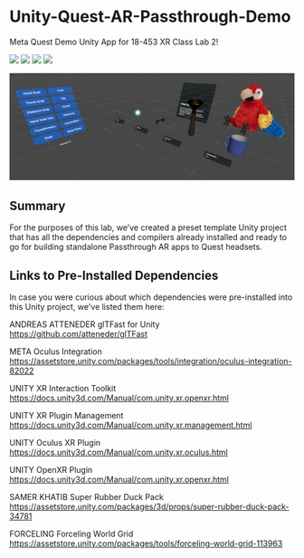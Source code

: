 # Unity-Quest-AR-Passthrough-Demo
Meta Quest Demo Unity App for 18-453 XR Class Lab 2!

<img src="https://img.shields.io/badge/unity-2022.3.8f1-blue"/> <img src="https://img.shields.io/badge/platform-Android-green"/> <img src="https://img.shields.io/badge/supports-Quest 2/Quest Pro/Quest 3-orange"/>  <img src="https://img.shields.io/badge/license-MIT-red"/> 

![Splash Image](/Images/Splash.png) <br/>

## Summary <br/>
For the purposes of this lab, we’ve created a preset template Unity project that has all the dependencies and compilers already installed and ready to go for building standalone Passthrough AR apps to Quest headsets. 

## Links to Pre-Installed Dependencies <br/>
In case you were curious about which dependencies were pre-installed into this Unity project, we've listed them here:

ANDREAS ATTENEDER glTFast for Unity <br/>
https://github.com/atteneder/glTFast

META Oculus Integration <br/>
https://assetstore.unity.com/packages/tools/integration/oculus-integration-82022 

UNITY XR Interaction Toolkit
https://docs.unity3d.com/Manual/com.unity.xr.openxr.html 

UNITY XR Plugin Management <br/>
https://docs.unity3d.com/Manual/com.unity.xr.management.html 

UNITY Oculus XR Plugin <br/>
https://docs.unity3d.com/Manual/com.unity.xr.oculus.html

UNITY OpenXR Plugin <br/>
https://docs.unity3d.com/Manual/com.unity.xr.openxr.html

SAMER KHATIB Super Rubber Duck Pack <br/>
https://assetstore.unity.com/packages/3d/props/super-rubber-duck-pack-34781

FORCELING Forceling World Grid <br/>
https://assetstore.unity.com/packages/tools/forceling-world-grid-113963
